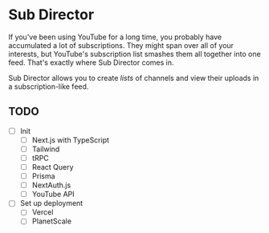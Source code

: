 # Sub Director

If you've been using YouTube for a long time, you probably have accumulated a 
lot of subscriptions. They might span over all of your interests, but YouTube's
subscription list smashes them all together into one feed. That's exactly where
Sub Director comes in.

Sub Director allows you to create *lists* of channels and view their uploads in
a subscription-like feed.

## TODO
- [ ] Init
  - [ ] Next.js with TypeScript
  - [ ] Tailwind
  - [ ] tRPC
  - [ ] React Query
  - [ ] Prisma
  - [ ] NextAuth.js
  - [ ] YouTube API

- [ ] Set up deployment
  - [ ] Vercel
  - [ ] PlanetScale

